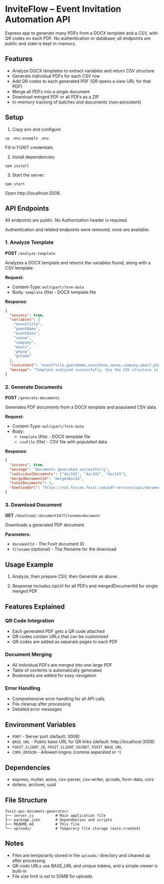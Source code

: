 # InviteFlow – Event Invitation Automation API

Express app to generate many PDFs from a DOCX template and a CSV, with QR codes on each PDF. No authentication or database; all endpoints are public and state is kept in-memory.

## Features

- Analyze DOCX templates to extract variables and return CSV structure
- Generate individual PDFs for each CSV row
- Add QR codes to each generated PDF (QR opens a view URL for that PDF)
- Merge all PDFs into a single document
- Download merged PDF or all PDFs as a ZIP
- In-memory tracking of batches and documents (non-persistent)

## Setup

1. Copy env and configure

```
cp .env.example .env
```

Fill in FOXIT credentials.

2. Install dependencies:

```
npm install
```

3. Start the server:

```
npm start
```

Open http://localhost:3008.

## API Endpoints

All endpoints are public. No Authorization header is required.

Authentication and related endpoints were removed; none are available.

### 1. Analyze Template

**POST** `/analyze-template`

Analyzes a DOCX template and returns the variables found, along with a CSV template.

**Request:**

- Content-Type: `multipart/form-data`
- Body: `template` (file) - DOCX template file

**Response:**

```json
{
  "success": true,
  "variables": [
    "eventTitle",
    "guestName",
    "eventDate",
    "venue",
    "company",
    "email",
    "phone",
    "qrCode"
  ],
  "csvContent": "eventTitle,guestName,eventDate,venue,company,email,phone,qrCode\n",
  "message": "Template analyzed successfully. Use the CSV structure to populate your data."
}
```

### 2. Generate Documents

**POST** `/generate-documents`

Generates PDF documents from a DOCX template and populated CSV data.

**Request:**

- Content-Type: `multipart/form-data`
- Body:
  - `template` (file) - DOCX template file
  - `csvFile` (file) - CSV file with populated data

**Response:**

```json
{
  "success": true,
  "message": "Documents generated successfully",
  "individualDocuments": ["docId1", "docId2", "docId3"],
  "mergedDocumentId": "mergedDocId",
  "totalDocuments": 3,
  "downloadUrl": "https://na1.fusion.foxit.com/pdf-services/api/documents/mergedDocId/download"
}
```

### 3. Download Document

**GET** `/download/:documentId?filename=document`

Downloads a generated PDF document.

**Parameters:**

- `documentId` - The Foxit document ID
- `filename` (optional) - The filename for the download

## Usage Example

1. Analyze, then prepare CSV, then Generate as above.

2. Response includes zipUrl for all PDFs and mergedDocumentId for single merged PDF.

## Features Explained

### QR Code Integration

- Each generated PDF gets a QR code attached
- QR codes contain URLs that can be customized
- QR codes are added as separate pages to each PDF

### Document Merging

- All individual PDFs are merged into one large PDF
- Table of contents is automatically generated
- Bookmarks are added for easy navigation

### Error Handling

- Comprehensive error handling for all API calls
- File cleanup after processing
- Detailed error messages

## Environment Variables

- `PORT` - Server port (default: 3008)
- `BASE_URL` - Public base URL for QR links (default: http://localhost:3008)
- `FOXIT_CLIENT_ID`, `FOXIT_CLIENT_SECRET`, `FOXIT_BASE_URL`
- `CORS_ORIGIN` - Allowed origins (comma separated or `*`)

## Dependencies

- express, multer, axios, csv-parser, csv-writer, qrcode, form-data, cors
- dotenv, archiver, uuid

## File Structure

```
foxit-api-document-generator/
├── server.js          # Main application file
├── package.json       # Dependencies and scripts
├── README.md          # This file
└── uploads/           # Temporary file storage (auto-created)
```

## Notes

- Files are temporarily stored in the `uploads/` directory and cleaned up after processing
- QR code URLs use BASE_URL and unique tokens, and a simple viewer is built-in
- File size limit is set to 50MB for uploads
